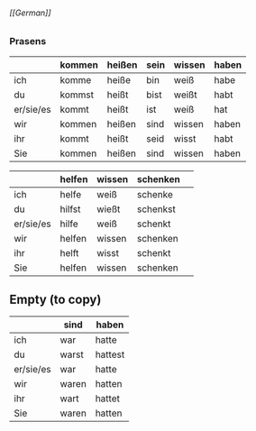 ###### [[German]]
### Prasens

|           | kommen | heißen | sein | wissen | haben |
| --------- | ------ | ------ | ---- | ------ | ----- |
| ich       | komme  | heiße  | bin  | weiß   | habe  |
| du        | kommst | heißt  | bist | weißt  | habt  |
| er/sie/es | kommt  | heißt  | ist  | weiß   | hat   |
| wir       | kommen | heißen | sind | wissen | haben |
| ihr       | kommt  | heißt  | seid | wisst  | habt  |
| Sie       | kommen | heißen | sind | wissen | haben |

|  | helfen | wissen | schenken |  |
| ---- | ---- | ---- | ---- | ---- |
| ich | helfe | weiß | schenke |  |
| du | hilfst | wießt | schenkst |  |
| er/sie/es | hilfe | weiß | schenkt |  |
| wir | helfen | wissen | schenken |  |
| ihr | helft | wisst | schenkt |  |
| Sie | helfen | wissen | schenken |  |




## Empty (to copy)

|  | sind | haben |
| ---- | ---- | ---- |
| ich | war | hatte |
| du | warst | hattest |
| er/sie/es | war | hatte |
| wir | waren | hatten |
| ihr | wart | hattet |
| Sie | waren | hatten |
